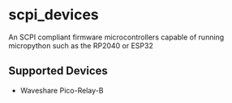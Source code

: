 # scpi_devices
An SCPI compliant firmware microcontrollers capable of running micropython such as the RP2040 or ESP32

## Supported Devices
- Waveshare Pico-Relay-B
